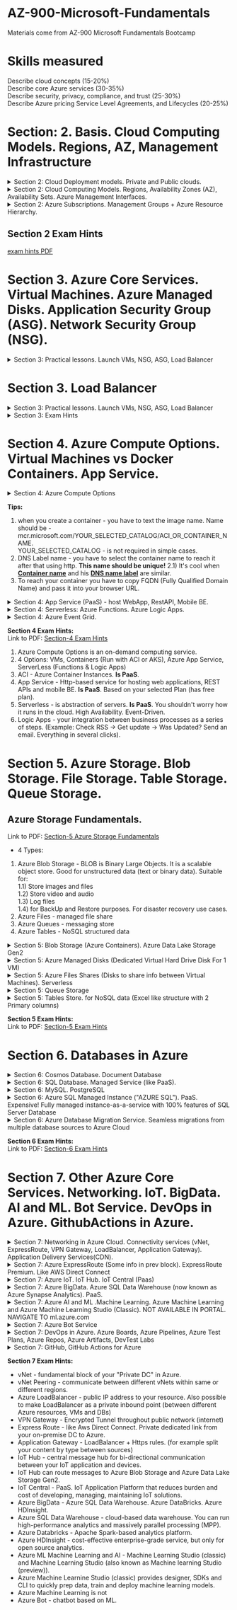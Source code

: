 # AZ-900-Microsoft-Fundamentals
Materials come from AZ-900 Microsoft Fundamentals Bootcamp

# Skills measured
Describe cloud concepts (15-20%)  
Describe core Azure services (30-35%)  
Describe security, privacy, compliance, and trust (25-30%)  
Describe Azure pricing Service Level Agreements, and Lifecycles (20-25%)  

# Section: 2. Basis. Cloud Computing Models. Regions, AZ, Management Infrastructure

<details>
<summary>Section 2: Cloud Deployment models. Private and Public clouds.</summary>

![basis](images/1-cloud-computing/1-cloud-computing.png)
![basis](images/1-cloud-computing/2-difference.png)
![basis](images/1-cloud-computing/3-azure-public-cloud-advantages.png)
![basis](images/1-cloud-computing/4-azure-public-cloud-disadvantages.png)
![basis](images/1-cloud-computing/5-azure-private-cloud-advantages.png)
![basis](images/1-cloud-computing/6-azure-hybrid-cloud-advantages.png)

</details>

<details>
<summary>Section 2: Cloud Computing Models. Regions, Availability Zones (AZ), Availability Sets. Azure Management Interfaces.</summary>

## Cloud Computing Models. IaaS (rent a car), PaaS (take a taxi), SaaS (use the bus).
[Cloud Computing Models PDF](pdf-files/section-2/2.4+Cloud+Computing+Models.pdf)
1. SaaS works on a subscription based model - pay annually or monthly.  

* Cloud Advantages against other solutions:  
[Advantages of Cloud Computing PDF](pdf-files/section-2/2.5+Advantages+of+Microsoft+Azure+Cloud+Computing.pdf)

## Economies of Scale. CapEx (Capital Expenditure) vs OpEx (Operational Expenditure)
[Economies](pdf-files/section-2/2.6+Understanding+CapEx+versus+OpEx.+Economies+of+Scale..pdf)
* Upfront investments - buying taxis. And, after upfront investments, the value reduces over time.  
* If you go on your own in your business - then you will pay more. You will pay less with Azure.  

## Regions, Availability Zones (AZ), Availability Sets
[Regions and AZ PDF](pdf-files/section-2/2.7+Azure+Global+Infrastructure+-+Regions+and+Availability+Zones.pdf)
[Some additional information via link PDF](https://heranonazure.wordpress.com/2019/02/12/azure-infrastructure-geographies-regions-zones-datacenters/)

* Region us a part of one Geography + Specific service availability.  
Example of Geographies: In America there are 4 geographies: United States, Azure Government, Canada, Brazil.  

* AZ - physically separate datacenters withing Azure Region, with independent power, network and cooling.   
Example: In West Europe Region there are 3 different AZ zones - AZ-1, AZ-2, AZ-3. They are interconnected by low-latency links.  
Required for mission-critical applications.

![Availability Zone](images/1-cloud-computing/7-az.png)

* Availability Sets - is a logical grouping of two or more VMs within a DataCenter that allows Azure to understand
 how your App is build to provide redundancy and availability.
1. With Availability Sets, Azure will split your pool of VMs on different racks of servers which called "Fault Domains"
 to prevent app outage in case of unplanned maintenance events (power, hw failure, etc). Racks is really different in the datacenter.
2. The main idea - if Azure need to update the hardware or software in Fault Domain 1 - your site still be available.
![Availability Sets](images/1-cloud-computing/8-availability-sets.png)

* Region Pairs - For disaster compliance.  When the entire Azure Region goes down - you can recover your app using another Region which is in a pair with yours.  

* Azure Government
![azure government](images/1-cloud-computing/9-cloud-government.png)

* Azure China
![Azure China](images/1-cloud-computing/10-cloud-china.png)

## Azure Management Interfaces
[Azure Management PDF](pdf-files/section-2/2.8+Azure+Management+Interfaces+-+How+to+Interact+with+Azure+Cloud+Platform.pdf)  
* Azure Portal

* Azure CLI (Command Line Interface) - console for Windows\Mac\Linux
* Azure PowerShell module - mostly the same as a CLI option. Also, it is a console with additional command line abilities.  
Allow you to use scripts and make some automations.  

* Azure Cloud Shell
Browser-accessible pre-configured virtual machine (all required applications is already installed)  
1. Accessible from Azure Portal, from shell.azure.com and from Azure Mobile App.  

* Azure SDK
Collections of libraries for developers.

* Azure Mobile App
Monitoring the health and servers statuses, Run commands, diagnose and fix issues.
</details>

<details>
<summary>Section 2: Azure Subscriptions. Management Groups + Azure Resource Hierarchy.</summary>

* In enterprise world there could be several kinds of subscriptions: Development subscription, testing subscription, production subscription

* One azure account you can have one or more subscriptions.

### Azure Subscriptions. Why we have to use subscription
* Billing Boundaries: Billing Boundaries will help you to organize and control your costs using billing reports, invoices etc.
* Access Control Boundaries: Apply access policies at the different subscription levels + control different resources.

In details:
Azure Subscription is for:
1) Environment separation: Dev environment, Testing env, Prod env.
2) Create distinct organizational structures: HR, Marketing, Management, IT etc. Subscription per department.
3) Billing purposes: aggregate costs per subscription
4) Subscription limitation: set some restrictions per subscription, for example 10vCPU per subscription, other hard limits.

Another Azure Subscription Offers like $200 credit in 30 first days.

### Management Groups. Azure Resource Hierarchy
Azure Resource Hierarchy:
1) Management Groups - is a container for multiple subscriptions.   
  Root Management Group -> Per Department Management Group + Subscriptions
2) Subscriptions - can have Resource Groups. 
3) Resource Groups - can have Resources (which you can deploy in Azure: SQL DBs, VMs, etc).  
  In my next practise it will be named "AZ900 Resource Group".
4) Resources: SQL DBs, VMs, etc.

![azure hierarchy](images/1-cloud-computing/11-azure-subscription-group-resources-hierarchy.png)

</details>

## Section 2 Exam Hints
[exam hints PDF](pdf-files/section-2/2.9+Module+Completion+&+Exam+Hints.pdf)

# Section 3. Azure Core Services. Virtual Machines. Azure Managed Disks. Application Security Group (ASG). Network Security Group (NSG).
<details>
<summary>Section 3: Practical lessons. Launch VMs, NSG, ASG, Load Balancer</summary>

### Create Virtual Machine using Ubuntu canonical image:
![Create VM](images/3-virtual-machines/practise/1-create-vm.png)
![Create VM](images/3-virtual-machines/practise/2-vm-size.png)
![Create VM](images/3-virtual-machines/practise/3-virtual-network.png)
![Create VM](images/3-virtual-machines/practise/4-after-finishing-vm-deployment.png)

### Connect to VM using Linux or Windows PC:
#### For windows PC you have to use any SSH Client. Either to use RDP Connection
#### For linux you just have to use SSH connection
![Putty,Connection via ssh](images/3-virtual-machines/practise/5-ssh-rdp-connection.png)

#### VM configuration as WebServer
1. sudo su - update your privileges
2. sudo apt update - update all pre-installed packages to the last versions
3. sudo apt apache2 - apache for linux web server.
4. sudo systemctl status apache2 - to check is apache running
![apache2-status](images/3-virtual-machines/practise/6-systemctl-status-apache2.png)
4.1. to test that everything is ok - curl localhost - will check will apache make a response us.
4.2 create(mostly update) index.html page:  
`cd /var/www/html`  
`ls`  
`rm index.html` -- remove previous html file
`nano index.html` - create your own html file:
`<html><body><h1>Webserver 01</h1></body></html>`
5. NSG configuration

## Virtual Machines. (Availability sets described above)
[Virtual Machines PDF](pdf-files/section-3/3.4+Introduction+to+Azure+Virtual+Machines.pdf)
* Azure Virtual Machines represent **IaaS** Computing Model.  
The most flexible option.
Types:
1. General Purpose - (Balanced CPU and Memory)  
2. Compute Optimized - (High CPU, lower memory)  
3. Memory Optimized - (High memory, lower CPU)  
4. Storage Optimized - (High disk throughput and IOPS)  
5. GPU - (Heave rendering traffic)  
6. High Performance Compute - (Most Powerful CPUs)  

[More information about sizes link](https://docs.microsoft.com/en-us/azure/virtual-machines/sizes-general)

## Virtual Machines Networking, VMs High Availability. Vnet.
[Virtual Networking, VM, High Availability. PDF](pdf-files/section-3/3.5+Azure+VMs+Networking+and+High+Availability+Fundamentals+101.pdf)
* vNET - Azure Virtual Networks. Enable to communicate between VMs and over the internet with you on-prem machines.
* vNET - is equivalent of **VPC** in AWS Cloud.
* Allow you using SSH to connect to your Virtual Machines throw Public IP address inside your vNET.
![Vnet pic](images/3-virtual-machines/vNets.png)

* Virtual Machine Scale Sets - group of identical VMs under Load Balancer.
 The number of instances can be automatically increase and decrease according network load.
![VM scale sets](images/3-virtual-machines/2-virtual-machines-scale-set.png)
**Bear in mind! They can be stored in a same AZ**


* Azure Batch - large-scale job scheduler. Let you make huge jobs, creating and managing tens\hundreds\thousands of VMs (pools of VMs) under the hood.
![VM Batch](images/3-virtual-machines/3-Azure-batch.png)

## Azure Managed Disks.
* Azure managed disks are block-level storage volumes that are managed by Azure and used with Azure Virtual Machines.  
Managed disks are like a physical disk in an on-premises server but, virtualized.
**Azure will provision the disk on their own, you just specify the size of your virtual disk**
[More information about disks link](https://docs.microsoft.com/en-us/azure/virtual-machines/managed-disks-overview)
* 4 disk types to aim the specific customer scenarios:
1. Ultra disk (IO-intensive: SQL, Oracle and other transaction-heavy workloads)
2. Premium SSD (Production)
3. Standard SSD (Web services, lightly enterprise apps)
4. Standard HDD  (Backups, non-critical apps)

### Azure Network, Application Security Groups, Network Security Groups (NSGs)
[Additional info Link](https://www.kainos.com/microsoft-azure-nsgs-asgs-simplified/#:~:text=The%20difference,within%20a%20Network%20Security%20Group.)
### ASG vs NSG (difference)
* Network Security Group is the Azure Resource that you will use to enforce and control the network traffic with,  
  whereas Application Security Group is an object reference within a Network Security Group.
  
 
#### Network Security Groups (NSGs)
NSG’s control access by permitting or denying network traffic in a number of ways, whether it be
[Network and Security Groups](pdf-files/section-3/3.10+Azure+Network+and+Application+Security+Groups+Fundamentals+101.pdf)
* Azure Network Security Groups act as a firewall for your VMs. Controls inbound and outbound traffic
* Works on subnet level or Network Interface Card (NIC)
* Different VMs can have different NSGs applied
* You can add rules to your NSG.
![VM NSG](images/3-virtual-machines/4-NSG.png)
![VM NSG2](images/3-virtual-machines/5-NSG-2.png)
![VM NSG2](images/3-virtual-machines/6-NSG-3.png)

#### Application Security Groups
ASGs are used within a NSG to apply a network security rule to a specific workload or group of VMs – defined by ASG worked  
 as being the “network object” & explicit IP addresses which are added to this object.  
    
   This provides the capability to group VMs into associated groups or workloads, simplifying the NSG rule definition process.  
 
   Another great use of this is for scalability, creating the virtual machine and assigning the newly created the virtual machine 
 to its ASG will provide it with all the NSG rules in place for that specific ASG – zero distribution to your service!
  
* Allows you to group your virtual machines and define network security policies for them.
* You add rules that control inbound traffic to instances and separate rules that control outbound traffic

</details>

# Section 3. Load Balancer
<details>
<summary>Section 3: Practical lessons. Launch VMs, NSG, ASG, Load Balancer</summary>

## Azure Load Balancer Fundamentals
[Load Balancer](pdf-files/section-3/3.12+Azure+Load+Balancer+Fundamentals+101.pdf)
Let you equally distributing load to a group of servers (backend servers pool)
![Load Balancer](images/3-virtual-machines/7-load-balancer.png)

#### How to apply Load Balancer
![Load Balancer](images/3-virtual-machines/8-apply-load-balancer.png)
1. Create and Configure Load balancer 
2. Define Frontend pool - pool of your FE servers.
3. Health probe - probe which controls your FE servers (is your server in a good condition and ready to work)
4. Load Balancer Rules - for example wait request on 80 port (HTTP) from outside (Internet) and send it via 443 port (HTTPS)) to your backend pool (Frontend Web Servers).

![Load Balancer](images/3-virtual-machines/9-load-balancer-backend-pool-creation.png)

#### Load Balancer + Virtual Machine
1) Create Public Load Balancer
1.2) Create Backend Pool
1.3) Create Health Probe for LB
2) Create WebServers and Attach it to Load Balancer
2.1) Configure Inbound Port rules for webservers
![Load Balancer](images/3-virtual-machines/10-LB+BackendGroup.png)
3) Connect to your Webservers via SSH, update them, install Apache and so on.

**Azure Traffic Manager is DNS-based traffic load balancer**
[Azure Traffic Manager - DNS LOAD BALANCER](pdf-files/section-3/3.15+Azure+Traffic+Manager+Basics+101.pdf)

* Works with Hybrid cloud deployment  - On + Premise + Azure Cloud. It can monitor your resources availability.
* Able to work between different regions.
* If you have 2 different regions - it can decide what the resource is the most suitable for end user (depending on latency)
* If your destination region in not available - can switch end user to another region.

</details>

<details>
<summary>Section 3: Exam Hints</summary>

**Section 3 Exam Hints:**  
[Exam Hints](pdf-files/section-3/3.16+Module+Completion+&+Exam+Hints.pdf)
* SLA - Service Level Agreement
* DC - Data Center
* VMSS - Virtual Machine Scale Sets - work only with Load Balancer
* NSG - Network security Group - is a virtual firewall for your VMs. Different VMs can have Different NSGs applied. Tied with port configuration rules (Inbound & outbound traffic).  
In other words - your network security rules destination is Virtual Network with your VMs.
* ASG - Application Security Group - is a group of VMs with defined security policies for whole group.  
In other words - your network security rules destination is a dedicated group of selected VMs.  
![ASG](images/3-virtual-machines/11-ASG.png)
* Load Balancer could be internal Load Balancer - Within Azure Cloud, between your servers and SQL DBs.
</details>

# Section 4. Azure Compute Options. Virtual Machines vs Docker Containers. App Service.
<details>
<summary>Section 4: Azure Compute Options</summary>

Azure Compute Options, Introduction:  
[Azure Compute Options](pdf-files/section-4/4.2+Azure+Compute+Options+Introduction.pdf)  

Azure Containers Materials:  
[Azure Containers 101](pdf-files/section-4/4.3+Azure+Containers+Fundamentals+101.pdf)  

VM:
1) VMs need infrastructure (server in Data Center)
2) We need Host Operating System, i.e. Windows \ Linux \ Mac.
3) We need Hypervisor: VMware, ESXi.
4) You may do whatever you want with your VM - install different libraries, apps, update some apps.  

Containers:  
1) Containers also need infrastructure
2) Containers need Host Operating System: any kind of Linux OS.
3) Instead of Hypervisor we need Docker Container Daemon - It's a process which runs behind the scenes in a Host Operating System. Managed and runs containers.
4) Everything packed inside container: dependencies, binaries and so on. These apps packed into images.  

Comparing Containers and VMs:  
1) Containers boot time - much faster than VM boot time
2) VMs have Guest OS. Containers have no Guest OS.
3) VMs Resource Demanding is high (CPU, RAM, Storage). Containers Resource Demanding is pretty low.
4) VMs isolate your systems (environments). Containers isolate your applications.    
![VM-Container](images/4-azure-compute-options/1-vm-vs-container.png)

* To run containers in Azure you might use Azure Container Instances (ACI).
* ACI - is PaaS. Allows you to upload and use your containers. ACI is good for a couple of containers. 
* AKS is good for a fleet of them.

</details>

**Tips:**
1) when you create a container - you have to text the image name. Name should be - mcr.microsoft.com/YOUR_SELECTED_CATALOG/ACI_OR_CONTAINER_NAME.  
YOUR_SELECTED_CATALOG - is not required in simple cases.
2) DNS Label name - you have to select the container name to reach it after that using http. <b>This name should be unique!</b>
2.1) It's cool when <b><u>Container name</u></b> and his <b><u>DNS name label</u></b> are similar.
3) To reach your container you have to copy FQDN (Fully Qualified Domain Name) and pass it into your browser URL.

<details>
<summary>Section 4: App Service (PaaS) - host WebApp, RestAPI, Mobile BE.</summary>

App service is PaaS.  
Pricing is based on a selected Plan. 3 Plan options (1 of them is free and shared).  

Usage:  
1) You can use App service if you don't want to configure VMs and don't care about infrastructure. Just upload your code to Azure and this code will be run.   
1.1) You can upload your code from a github.
2) You can use App Service to Build & Deploy your web apps faster. You can scale your apps easier. With App Service you can use containerized web apps as well.
3) You can get access to App Service and use it using Azure Cloud Shell (terminal right on the Azure Portal). Or using App Service menu.

Course Doc:
[Azure App Service](pdf-files/section-4/4.5+Azure+App+Service+Fundamentals+101.pdf)  
</details>

<details>
<summary>Section 4: Serverless: Azure Functions. Azure Logic Apps.</summary>

* HA - High Availability.
Serverless ideas:
1) App code runs based on triggers or events (run function when it receives a Http Request)
2) Pay only for the duration your code runs.  

Azure Function vs Azure Logic App.
1) Function runs a small piece of code triggered by event. Logic Apps Automate and orchestrate tasks. Function executes code while Logic App executes workflows (using prebuilt logic blocks)
Workflow is to visualize, design, build and automate business processes as series of steps.
2) Logic Apps is for situations when you need to integrate apps, data, systems and services across enterprises.
3) Logic App could be a part of Schedule or Schedule itself.
4) Logic App could be created using Azure Portal Visual Designer or Visual Studio.

Logic Apps Example:  
![AzureLogicApps](images/4-azure-compute-options/2-Azure-Logic-Apps.png)


Real example:
Using the Logic App designer on the portal -> select RSS -> RSS Trigger on feeds.reuters.com/reuters/topNews -> then send an email on selected email.

Course Doc:
[Azure App Service](pdf-files/section-4/4.7+Azure+Serverless+Computing+Fundamentals+101.pdf)  

</details>

<details>
<summary>Section 4: Azure Event Grid.</summary>

Allows you to build applications with event-based architectures.

Course Doc:
[Azure Event Grid](pdf-files/section-4/4.10+Azure+Event+Grid.pdf)  

Example: 
You subscribed to Azure Resource to know its status. For example - status of your VM.
In EventGrid world:
1) Select VM, Set EventHandler (set Logic App for example), if your VM stopped -> send an email with notification.
2) Select VM, Set EventHandler (set Logic App for example), if your VM stopped -> turn your VM on again. It's one of possible ways to prevent your VM from being stopped.

You can work with any Azure Portal events or define your own events.
![EventGrid](images/4-azure-compute-options/3-Azure-Event-Grid.png)

</details>

**Section 4 Exam Hints:**  
Link to PDF: [Section-4 Exam Hints](pdf-files/section-4/4.10+Module+Completion+&+Exam+Hints.pdf)  
1) Azure Compute Options is an on-demand computing service.
2) 4 Options: VMs, Containers (Run with ACI or AKS), Azure App Service, ServerLess (Functions & Logic Apps)
3) ACI - Azure Container Instances. <b>Is PaaS</b>.
4) App Service - Http-based service for hosting web applications, REST APIs and mobile BE. <b>Is PaaS</b>. Based on your selected Plan (has free plan).
5) Serverless - is abstraction of servers. <b>Is PaaS</b>. You shouldn't worry how it runs in the cloud. High Availability. Event-Driven.
6) Logic Apps - your integration between business processes as a series of steps. (Example: Check RSS -> Get update -> Was Updated? Send an email. Everything in several clicks).

# Section 5. Azure Storage. Blob Storage. File Storage. Table Storage. Queue Storage.
## Azure Storage Fundamentals.
Link to PDF: [Section-5 Azure Storage Fundamentals](pdf-files/section-5/5.2+Introduction+to+Azure+Storage.pdf)  
* 4 Types:
1) Azure Blob Storage - BLOB is Binary Large Objects. It is a scalable object store.
Good for unstructured data (text or binary data).
Suitable for:  
1.1) Store images and files  
1.2) Store video and audio  
1.3) Log files  
1.4) for BackUp and Restore purposes. For disaster recovery use cases.  
2) Azure Files - managed file share
3) Azure Queues - messaging store
4) Azure Tables - NoSQL structured data

<details>
<summary>Section 5: Blob Storage (Azure Containers). Azure Data Lake Storage Gen2</summary>

Link to PDF: [Section-5 Azure Blob Storage](pdf-files/section-5/5.3+Azure+Blob+Storage+Fundamentals+101.pdf)  

BLOB is Binary Large Objects. It is a scalable object store.
Good for unstructured data (text or binary data, but there is no hard restrictions).
## Suitable for:  
1.1) Store images and files  
1.2) Store video and audio  
1.3) Log files  
1.4) for BackUp and Restore purposes. For disaster recovery use cases.  


## Structure:  
Storage Account (unique namespace in Azure) -> Container (like a folder) -> Blob-files (your actual files)

* Files are accessible via HTTP/HTTPS protocol.
* Support thousands of connections.

## Azure Data Lake Storage Gen2:
Azure Data Lake Storage Gen2 is a data analytics solution for the cloud.  
* It is built using two services: Azure Storage + Azure Data Lake Storage Gen1.
* Big Data analytics capabilities for structured and unstructured data.
* Scalable up to exabytes, 1M TB.
* Cost Effective

## Lifecycle and Access Tiers
Tiers:
1) Hot - frequently accessed data
2) Cool - infrequently accessed data (you have to store your data at min 30 days). Cheaper than Hot.
3) Archive - rarely accessed data (you have to store your data at stored min 180 days). Cheaper than Cool.

* Thus, we have multiple access tiers available, we can build a storage lifecycle policy (Cost-effective storage).
Policy: HOT -> COOL -> Archive.

## Encryption
Automatically encrypts your data in Azure.
2 ways:
1) Microsoft-managed encryption keys (Azure Storage Service Encryption - SSE)
2) Customer encryption keys (client-side encryption)

## Storage Replication
Azure always replicates data in your storage to ensure durability and high availability.
1) "Local-redundant storage", "LRS". Can be replicated within Data Center. will be replicated 3 times in your DataCenter.
2) "Zone-redundant storage", "ZRS". Across zonal Data Centers within region . Will be replicated on 3 storage clusters in all 3 AZs of the region.
3) "Geo-redundant storage" "GRS". Across geographically separated regions. Will be replicated to a secondary region (min 300 miles away.)
4) "Read-access geo-redundant storage", "RA-GRS". Provides read-only access in the secondary location. In Addition to "GRS".
Preview Replica Types:
5) "Geo-Zone-redundant storage", "DZRS" combines "ZRS" and "GRS". Data in 3 AZs in a 1st region and 1AZs in a 2nd region.
6) "Read-access geo-zone-redundant storage".


* Redundancy option can be selected when account is created.

</details>
 
<details>
<summary>Section 5: Azure Managed Disks (Dedicated Virtual Hard Drive Disk For 1 VM)</summary>

# Azure Managed Disks
Link to PDF: [Section-5 Azure Managed Disks](pdf-files/section-5/5.6+Azure+Managed+Disks+Fundamentals+101.pdf)  


## Suitable For:
Share files between Virtual Machines.


* Azure will manage the storage .VHD files (Virtual Hard Drives). It's just a volume where you can create a disk using "Disk Management" tool.

## Disk Options: 
1) Standard HDD
2) Standard SSD
3) Premium SSD
4) Ultradisk

## Disk Roles:
1) OS disk - has preinstalled OS
2) Temporary disk - short-term storage. Data can persist a VM reboot (in normal condition). Power off = data is lost.
3) Data disk

## Redundancy:
99.999% of availability
11th 9's -> local redundant storage
16th 9's -> Geo-ZRS 
* Disks are isolated from each other to avoid Single Point of Failure (SPOF)
* Fully integrated with AZ. They are protected from DataCenter failures.

 

* Assign specific permissions for a managed disk to one or more users.
* Every Azure VM machine comes with OS disk + Temp disk. And you are able to attach Data disk.
</details>

<details>
<summary>Section 5: Azure Files Shares (Disks to share info between Virtual Machines). Serverless</summary>
 
# Azure File Storage
Azure file storage is a storage which you may use to share persistent information between different Virtual Machines. 

Link to PDF: [Section-5 Azure File Storage](pdf-files/section-5/5.11+Azure+Files+Storage+Fundamentals+101.pdf)

## Structure:
Storage Account -> Azure Files -> files for Windows VM01 and Windows VM02.

## Info: 
* Azure File Shares con be mounted by both: On-Premise and Cloud machines.
* Access via SMB Protocol
* Access via NFS Protocol
* Can be mounted (attached) by any machines: on-premise and cloud machines.
* Work on Windows, Mac and Linux.
* Azure takes care of hardware and software updates + system patching
* Work with Azure CLI, Powershell.
* No Windows maintenance.

</details>
 
<details>
<summary>Section 5: Queue Storage</summary>

Link to PDF: [Section-5 Azure Queue Disks](pdf-files/section-5/5.13+Azure+Queues+Storage+Fundamentals+101.pdf)

## Suitable For:
* For storing large number of messages, accessible from anywhere.  
* For reliable messaging between application components.
* Provides asynchronous message queueing for communication between app components.

## Structure:
Storage Account -> Storage Queue -> Queue (Container for your messages.)  
Example of queue: incoming queue, outgoing queue, returned messages.  
![Azure queue](images/4-azure-compute-options/4-azure-queue.png)

</details>

<details>
<summary>Section 5: Tables Store. for NoSQL data (Excel like structure with 2 Primary columns)</summary>
It's a "Key / attribute" storage with a schemaless design.  
Something like between Redis (key-value) and Mongo (BSON). Or even Excel.

Link to PDF: [Section-5 Azure Managed Disks](pdf-files/section-5/5.13+Azure+Queues+Storage+Fundamentals+101.pdf)

## Suitable For:
For storing structured NoSQL data, non-relational.

* Table will scale as demand increases.
* Doesn't have fixed data structure.

### Data Example:
![Azure table data](images/4-azure-compute-options/6-Azure-Table(NoSQL).png)

## Structure:
Storage Account -> Table
![Azure table](images/4-azure-compute-options/5-Azure-Table.png)

## Info:
* Process up to 20.000 rows\s per Storage Account
* Process up to 2000\s per Table

</details>

**Section 5 Exam Hints:**  
Link to PDF: [Section-5 Exam Hints](pdf-files/section-5/5.15+Module+Completion+&+Exam+Hints.pdf)  

# Section 6. Databases in Azure
<details>
<summary>Section 6: Cosmos Database. Document Database</summary>

Link to PDF: [Section-5 Azure CosmosDB](pdf-files/section-6/6.2+Azure+Cosmos+Database+Fundamentals+101.pdf)
* Multi-model database service.
* It's a document DB. Format is JSON.
* Schema-agnostic, but generally classified as NoSQL database
* horizontally scalable.

## Key Features:
* Global Distribution - transparent multi-region distribution. It replicates your data in multi-region environment transparently.
* Regional presence - 56+ regions
* Highly available - 99.999%
* Elastic Scale
* Low latency guarantee (<10ms of 99% of requests)
* No Schema or index management. Can have different properties or formats.

## Multiple API available (Which technology is under the hood on your preference):
* SQL (core API) - Also has JSON Formatted documents, but works with SQL-query syntax.
* Cassandra
* MongoDB
* Gremlin
* Azure Table Storage

## Structure:
Database Account -> Database -> Container (Table \ Collection) -> Items (rows of data \ elements)

## Costs. Request Units (RUs):
* The cost of usage depends on Request Units - read, insert, delete, query.
* No matter how much CPU or RAM used.

## Partitions:
Items in a container are divided into distinct subsets called logical partitions. 

</details>

<details>
<summary>Section 6: SQL Database. Managed Service (like PaaS).</summary>

Link to PDF: [Section-5 Azure Database Fundamentals](pdf-files/section-6/6.4+Azure+SQL+Database+Fundamentals+101.pdf)
* general-purpose relational Database-as-a-service (DBaaS).
* Managed Service (like PaaS)

## Deployment Models:
* Single - isolated database, fully managed.
* Elastic Pool - collection of single databases with a shared set of resources.
* Managed instance - A fully managed instance of SQL Server. Full SQL server capabilities (vs Single) - Allows you to easy accommodate and migrate your database to the cloud.

* Azure SQL Database Server - is a center administrative point where you are able to configure your databases.
![Azure database](images/5-azure-database/1-azure-database.png)

## Pricing Models:
* Database Transaction Unit (DTU) - With DTU you are able to scale storage with compute at the same time
* Virtual Core (vCore) - with vCore you are able to scale storage independently of compute (virtual cores and storage).
* Serverless model - vCore based.

Tip: 
1) your traditional sql server license on On-premise database - may be used only with vCore model.
2) when you create SQL Database you must select Server - this Server is SQL SERVER.
</details>

<details>
<summary>Section 6:  MySQL. PostgreSQL</summary>

Link to PDF: [Section-6 MySQL](pdf-files/section-6/6.6+Azure+Database+for+MySQL+Basics+101.pdf)
Link to PDF: [Section-6 PostgreSQL](pdf-files/section-6/6.8+Azure+Database+for+PostgreSQL+Basics+101.pdf)

## MySQL
* HA
* Pay-as-you-go pricing

## Postgre deployment options:
* Single Server - allow only **vertical scaling**
* Hyperscale - **scales db horizontally** (multiple machines of the same type), faster responses on large datasets.  
It goes as a part of server group with coordinator node and worker node roles.

### Both dbs engines:
1) support automatic backups
2) built-in security: in-motion or at-rest.
</details>

<details>
<summary>Section 6: Azure SQL Managed Instance ("AZURE SQL"). PaaS. Expensive! Fully managed instance-as-a-service with 100% features of SQL Server Database</summary>

**EXPENSIVE CHOICE: minimum is 640eur per month for 4-vCore and 32GB of Storage**
**Deploying up to 6 hours**

Link to PDF: [Section-6 Azure SQL Managed Instance](pdf-files/section-6/6.10+Azure+SQL+Managed+Instance+Fundamentals+101.pdf)
* Fully managed isolated instance-as-a-service with 100% features of SQL Server Database.
* Best option for most migrations to Azure Cloud (let you shift your on-premise customers to the cloud).  
You literally can take your application as it is without modifying it and running it afterwards in the cloud.
* Reduce management overhead. Patching, versioning and updates.
* High availability. 99,99%

## Suitable For:
* On-premise applications which you would like to switch on Azure Cloud database (and migrate all data there).
* For modern applications as well created from scratch.

## Structure:
1) Network Group
2) Route table
3) Virtual network
4) Everything for databases


## Key Features and Benefits
* PaaS, quick provisioning and scaling.
* Combines best features of SQL database & Server Engine.
* 99,99% of availability. HA.
* vNet (virtual network) is not connected to your database. It's in isolated environment and isolated from another either.
* Azure Active Directory (AD) authentication. SSO Support.
* You can use Azure resource manager API for automating provisioning and scaling. (you can do provisioning manually or automatically via Azure resource manager API)

## Purchasing models
* vCore - allows you to change compute, memory and storage independently, based on your workload needs.
* Azure SQL Managed Instance is available in two service tiers (both options has 99,99% of availability):  
1) General Purpose
2) Business critical (low latency)

</details>

<details>
<summary>Section 6: Azure Database Migration Service. Seamless migrations from multiple database sources to Azure Cloud</summary>

* Migration Service is a service designed to enable seamless migrations from multiple database sources to Azure Cloud.
Link to PDF: [Section-5 Azure Database Migration](pdf-files/section-6/6.10+Azure+SQL+Managed+Instance+Fundamentals+101.pdf)

## Supported Databases for different scenarios:
Lost of scenarios described in the official doc. Different database sources and different available database destinations (in Azure of course).
[Microsoft Documentation for Azure Database Migration Service](https://docs.microsoft.com/en-us/azure/dms/resource-scenario-status)

## Key Features:
* Support different migration scenarios from on-premise to cloud database: offline (one-time) and online (continuous sync)

</details>

**Section 6 Exam Hints:**  
Link to PDF: [Section-6 Exam Hints](pdf-files/section-6/6.11+Module+Completion+&+Exam+Hints.pdf)  

# Section 7. Other Azure Core Services. Networking. IoT. BigData. AI and ML. Bot Service. DevOps in Azure. GithubActions in Azure.
<details>
<summary>Section 7: Networking in Azure Cloud. Connectivity services (vNet, ExpressRoute, VPN Gateway, LoadBalancer, Application Gateway). Application Delivery Services(CDN).</summary>

Networking is the next:
![Azure networking](images/6-other-core-services/1-networking/1-networking.png)

1) Connectivity services: vNet, ExpressRoute, VPN Gateway.
2) Application Protection Services - **part of section 10**. Security Related Services: DDos protection, Firewall, NSGs (Network Security Groups), WAF (Web Application Firewall).
3) Application Delivery Services - CDN, Load Balancer, Application Gateway.
4) Network Monitoring Tools - **part of section 9**. Azure Monitor, Azure Service Health, Network Watcher.

## vNet. vNet Peering:
vNet - fundamental building block for your private network in Azure (private DC).  
![Azure vNet](images/6-other-core-services/1-networking/2-vNet.%20vNet%20peering.png)

## Load Balancer:
![Azure LB](images/6-other-core-services/1-networking/3-loadbalancer.png)

## VPN Gateway. Express Route (AWS Direct Connect):
* You may use these two options to connect your on-premise network to a vNet in Azure Cloud.
* Also, VPN Gateway may allow you to connect to your azure services from your laptop if you are in the airport or in any other public zone.
* Express Route only to connect your On-Premise DC to Azure Cloud.

![Azure VPN.Express Route](images/6-other-core-services/1-networking/4-VPN-Gateway.Express-Route.png)

###Difference:
* Express Route - is a private dedicated tunnel.  **It is an AWS Direct Connect in AWS Cloud world.**
* VPN Gateway traffic goes through public networks.
* To build ExpressRoute you have to ask your regional Azure DC to make this link.  

## Azure Content Delivery Network (CDN):
Delivers high-bandwidth content to users by caching their content at strategically placed physical nodes across the world.
![Azure CDN](images/6-other-core-services/1-networking/5-CDN.png)

## Azure Application Gateway:
* Web Traffic - is a Load Balancer that allows you to manage traffic to your web application using rules.
* Has Http\Https rules. For Example Content rules - some info will come from one VMs (pictures), another kind of inro will come from another bunch of VMs (videos).

![Azure CDN](images/6-other-core-services/1-networking/6-application-gateway.png)

</details>

<details>
<summary>Section 7: Azure ExpressRoute (Some info in prev block). ExpressRoute Premium. Like AWS Direct Connect</summary>

[Section-7 Azure Express Route](pdf-files/section-7/7.3+Azure+ExpressRoute+Fundamentals+101.pdf)
* Partner Edge on the pic - is a Microsoft Partner or another company who provides an ability to connect via their dedicated links to Microsoft Edge and Microsoft Resources.

## Advantages
* Layer 3 connectivity (IP-level in OSI network model)
* BGP - Border Gateway (Routeway) Protocol.
* HA support for all peering locations with primary and secondary connections.
* SLA - service level agreements. Microsoft guarantees update connection.
* You are able to get Private Global Connectivity with ALL regions if you choose **ExpressRoute Premium**  

## Billing
* Unlimited Data: Flat fee per month. Unlimited data.
* Metered Data: Monthly fees. Inbound traffic is out of charge, outbound is charge per Gigabyte. (Cost varies from region to region)
* Premium add-on (Premium Circuit): 1 or 2nd option of prev two + more routes allowed (private peering, from 800 up to 10000 routes) + global connectivity services.

</details>

<details>
<summary>Section 7: Azure IoT. IoT Hub. IoT Central (Paas)</summary>

**IoT Hub can route messages to Azure Blob Storage and Azure Data Lake Storage Gen2.**.

![Azure IoT](images/6-other-core-services/2-IoT/1-iot.png)
* Smart houses, Smart phones, Smart trucks. Connected world I would say.

![Azure IoT](images/6-other-core-services/2-IoT/2-iot-2.png)

## Azure IoT Hub - managed Service, central message hub for bi-directional communication between your IoT apps and devices.

![Azure IoT Hub](images/6-other-core-services/2-IoT/3-iot-hub.png)

## Azure Central. Paas.
![Azure IoT Central](images/6-other-core-services/2-IoT/4-iot-central.png)
* To reduce the cost of developing, managing and maintaining enterprise-grade IoT solutions.
* Cloud-hosted IoT solutions for your organization: IoT deviced connected to your cloud-based Application(s) and your Cloud-based Application.

</details>

<details>
<summary>Section 7: Azure BigData. Azure SQL Data Warehouse (now known as Azure Synapse Analytics). PaaS.</summary>

**As with all PaaS services from Microsoft, SQL Data Warehouse offers an availability SLA of 99.9%.
 Microsoft can offer 99.9% availability because it has high availability features built into the platform**

## Azure SQL Data Warehouse:
![Azure SQL Warehouse](images/6-other-core-services/3-bigdata/1-azure-sql-warehouse.png)

## Azure Databricks - Apache Spark-based analytics platform:
![Azure DataBricks](images/6-other-core-services/3-bigdata/2-azure-databricks.png)
* Works with SQL, with Azure Blob Storage, Azure Cosmos, Azure Data Lake.

## Azure HDInsight - Cost-effective enterprise-grade service for open source analytics.
**EXAM HINT: Think about it like about open-source database: MySQL or PostgresSQL.**
* You can work with Apache Hadoop, Apache Spark, Apache Kafka.
* Can be integrated with other services: **Data Factory**, **Data Lake Storage**.

![Azure HDInsight](images/6-other-core-services/3-bigdata/3-azure-hd-insight.png)

</details>

<details>
<summary>Section 7: Azure AI and ML .Machine Learning. Azure Machine Learning and Azure Machine Learning Studio (Classic). NOT AVAILABLE IN PORTAL. NAVIGATE TO ml.azure.com</summary>

**NOT AVAILABLE IN PORTAL. NAVIGATE TO [ml.azure.com](ml.azure.com)**

![Azure ML](images/6-other-core-services/4-ml,%20ai/1-ml.png)
![Azure AI](images/6-other-core-services/4-ml,%20ai/2-ai.png)

## Azure Machine Learning Studio (Classic)
* Can use without writing code (in designer)

![Azure MLS](images/6-other-core-services/4-ml,%20ai/3-ML-Studio.png)

## Azure Machine Learning Studio (preview)
![Azure MLS](images/6-other-core-services/4-ml,%20ai/4-ML-Studio-modern.png)
* you can use designer or SDKs and CLI to prep data, write code, train and deploy machine learning models.
* Adds scalability and enterprise security.

</details>

<details>
<summary>Section 7: Azure Bot Service</summary>

* Azure Bot Service is Microsoft AI chatbot offered as-a-service.
* Monthly subscription.

[Section-7 Azure Bot](pdf-files/section-7/7.7+Azure+Bot+Service+Fundamentals+101.pdf)

</details>

<details>
<summary>Section 7: DevOps in Azure. Azure Boards, Azure Pipelines, Azure Test Plans, Azure Repos, Azure Artifacts, DevTest Labs</summary>

![Azure DevOps](images/6-other-core-services/5-devops/1-devops.png)

* Azure provides several services that provide a solution for creating step-by-step production and continuous improvement chain.

![Azure DevOps](images/6-other-core-services/5-devops/2-azureboard,azurepipeline.png)
![Azure DevOps](images/6-other-core-services/5-devops/3-Azure-repos.png)

## DevTest Labs
* Enables to manage VMs and PaaS resources without waiting for approvals.  

![Azure DevOps](images/6-other-core-services/5-devops/4-Azure-Devtest-labs.png)

* You can test the latest versions of apps and speed up the process of creating and terminating testing environments.

</details>

<details>
<summary>Section 7: GitHub, GitHub Actions for Azure</summary>

[Section-7 Azure GitHub Actions](pdf-files/section-7/7.9+GitHub+and+GitHub+Actions+for+Azure+Fundamentals+101.pdf)

* GitHub Actions enables you to create custom software development life cycle (SDLC) workflows directly in your GitHub repo.
* With GitHub Actions you can build CI (Continuous Integration) and CD (Continuous Deployment) in your repository.

</details>

**Section 7 Exam Hints:**  
* vNet - fundamental block of your "Private DC" in Azure.
* vNet Peering - communicate between different vNets within same or different regions.
* Azure LoadBalancer - public IP address to your resource. Also possible to make LoadBalancer as a private inbound point (between different Azure resources, VMs and DBs)
* VPN Gateway - Encrypted Tunnel throughout public network (internet)
* Express Route - like Aws Direct Connect. Private dedicated link from your on-premise DC to Azure.
* Application Gateway - LoadBalancer + Https rules. (for example split your content by type between sources)
* IoT Hub - central message hub for bi-directional communication between your IoT application and devices. 
* IoT Hub can route messages to Azure Blob Storage and Azure Data Lake Storage Gen2.
* IoT Central - PaaS. IoT Application Platform that reduces burden and cost of developing, managing, maintaining IoT solutions.
* Azure BigData - Azure SQL Data Warehouse. Azure DataBricks. Azure HDInsight.
* Azure SQL Data Warehouse - cloud-based data warehouse. You can run high-performance analytics and massively parallel processing (MPP).
* Azure Databricks - Apache Spark-based analytics platform.
* Azure HDInsight - cost-effective enterprise-grade service, but only for open source analytics.
* Azure ML Machine Learning and AI - Machine Learning Studio (classic) and Machine Learning Studio (also known as Machine learning Studio (preview)).
* Azure Machine Learnine Studio (classic) provides designer, SDKs and CLI to quickly prep data, train and deploy machine learning models.
* Azure Machine Learning is not 
* Azure Bot - chatbot based on ML.